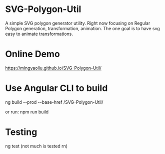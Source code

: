 # SVG-Polygon-Util
A simple SVG polygon generator utility.
Right now focusing on Regular Polygon generation, transformation, animation.
The one goal is to have svg easy to animate transformations.


# Online Demo
https://mingyaoliu.github.io/SVG-Polygon-Util/

# Use Angular CLI to build

ng build --prod --base-href /SVG-Polygon-Util/

or run: npm run build

# Testing

ng test  (not much is tested rn)
